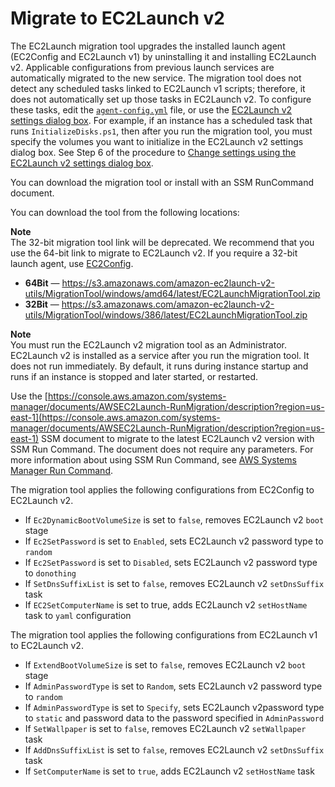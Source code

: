# Migrate to EC2Launch v2<a name="ec2launch-v2-migrate"></a>

The EC2Launch migration tool upgrades the installed launch agent \(EC2Config and EC2Launch v1\) by uninstalling it and installing EC2Launch v2\. Applicable configurations from previous launch services are automatically migrated to the new service\. The migration tool does not detect any scheduled tasks linked to EC2Launch v1 scripts; therefore, it does not automatically set up those tasks in EC2Launch v2\. To configure these tasks, edit the [`agent-config.yml`](ec2launch-v2-settings.md#ec2launch-v2-task-configuration) file, or use the [EC2Launch v2 settings dialog box](ec2launch-v2-settings.md#ec2launch-v2-ui)\. For example, if an instance has a scheduled task that runs `InitializeDisks.ps1`, then after you run the migration tool, you must specify the volumes you want to initialize in the EC2Launch v2 settings dialog box\. See Step 6 of the procedure to [Change settings using the EC2Launch v2 settings dialog box](ec2launch-v2-settings.md#ec2launch-v2-ui)\. 

You can download the migration tool or install with an SSM RunCommand document\. 

You can download the tool from the following locations:

**Note**  
The 32\-bit migration tool link will be deprecated\. We recommend that you use the 64\-bit link to migrate to EC2Launch v2\. If you require a 32\-bit launch agent, use [EC2Config](ec2config-service.md)\.
+ **64Bit** — [https://s3\.amazonaws\.com/amazon\-ec2launch\-v2\-utils/MigrationTool/windows/amd64/latest/EC2LaunchMigrationTool\.zip](https://s3.amazonaws.com/amazon-ec2launch-v2-utils/MigrationTool/windows/amd64/latest/EC2LaunchMigrationTool.zip)
+ **32Bit** — [https://s3\.amazonaws\.com/amazon\-ec2launch\-v2\-utils/MigrationTool/windows/386/latest/EC2LaunchMigrationTool\.zip](https://s3.amazonaws.com/amazon-ec2launch-v2-utils/MigrationTool/windows/386/latest/EC2LaunchMigrationTool.zip)

**Note**  
You must run the EC2Launch v2 migration tool as an Administrator\. EC2Launch v2 is installed as a service after you run the migration tool\. It does not run immediately\. By default, it runs during instance startup and runs if an instance is stopped and later started, or restarted\.

Use the [https://console.aws.amazon.com/systems-manager/documents/AWSEC2Launch-RunMigration/description?region=us-east-1](https://console.aws.amazon.com/systems-manager/documents/AWSEC2Launch-RunMigration/description?region=us-east-1) SSM document to migrate to the latest EC2Launch v2 version with SSM Run Command\. The document does not require any parameters\. For more information about using SSM Run Command, see [AWS Systems Manager Run Command](https://docs.aws.amazon.com/systems-manager/latest/userguide/execute-remote-commands.html)\.

The migration tool applies the following configurations from EC2Config to EC2Launch v2\.
+ If `Ec2DynamicBootVolumeSize` is set to `false`, removes EC2Launch v2 `boot` stage
+ If `Ec2SetPassword` is set to `Enabled`, sets EC2Launch v2 password type to `random` 
+ If `Ec2SetPassword` is set to `Disabled`, sets EC2Launch v2 password type to `donothing` 
+ If `SetDnsSuffixList` is set to `false`, removes EC2Launch v2 `setDnsSuffix` task
+ If `EC2SetComputerName` is set to true, adds EC2Launch v2 `setHostName` task to `yaml` configuration

The migration tool applies the following configurations from EC2Launch v1 to EC2Launch v2\.
+ If `ExtendBootVolumeSize` is set to `false`, removes EC2Launch v2 `boot` stage
+ If `AdminPasswordType` is set to `Random`, sets EC2Launch v2 password type to `random` 
+ If `AdminPasswordType` is set to `Specify`, sets EC2Launch v2password type to `static` and password data to the password specified in `AdminPassword` 
+ If `SetWallpaper` is set to `false`, removes EC2Launch v2 `setWallpaper` task
+ If `AddDnsSuffixList` is set to `false`, removes EC2Launch v2 `setDnsSuffix` task
+ If `SetComputerName` is set to `true`, adds EC2Launch v2 `setHostName` task